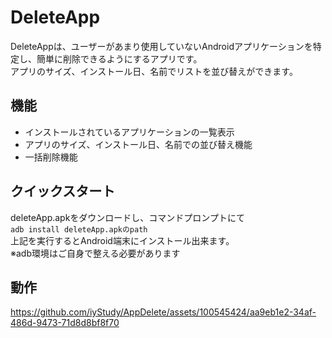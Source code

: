 # DeleteApp

DeleteAppは、ユーザーがあまり使用していないAndroidアプリケーションを特定し、簡単に削除できるようにするアプリです。  
アプリのサイズ、インストール日、名前でリストを並び替えができます。  

## 機能

- インストールされているアプリケーションの一覧表示
- アプリのサイズ、インストール日、名前での並び替え機能
- 一括削除機能

## クイックスタート
  deleteApp.apkをダウンロードし、コマンドプロンプトにて  
  `adb install deleteApp.apkのpath`  
  上記を実行するとAndroid端末にインストール出来ます。  
  ※adb環境はご自身で整える必要があります


## 動作
https://github.com/iyStudy/AppDelete/assets/100545424/aa9eb1e2-34af-486d-9473-71d8d8bf8f70

